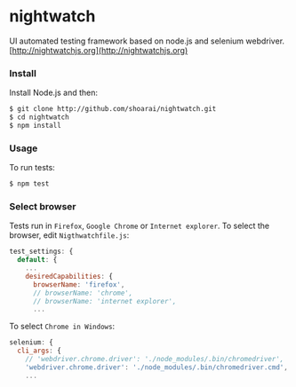 # nightwatch
UI automated testing framework based on node.js and selenium webdriver. [http://nightwatchjs.org](http://nightwatchjs.org)

### Install

Install Node.js and then:
```sh
$ git clone http://github.com/shoarai/nightwatch.git
$ cd nightwatch
$ npm install
```

### Usage
To run tests:
```sh
$ npm test
```

### Select browser
Tests run in `Firefox`, `Google Chrome` or `Internet explorer`.
To select the browser, edit `Nigthwatchfile.js`:
```js
test_settings: {
  default: {
    ...
    desiredCapabilities: {
      browserName: 'firefox',
      // browserName: 'chrome',
      // browserName: 'internet explorer',
      ...
```
To select `Chrome in Windows`:
```js
selenium: {
  cli_args: {
    // 'webdriver.chrome.driver': './node_modules/.bin/chromedriver',      // in Mac
    'webdriver.chrome.driver': './node_modules/.bin/chromedriver.cmd',  // in Windows
    ...
```

